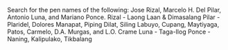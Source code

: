 Search for the pen names of the following: Jose Rizal, Marcelo H. Del Pilar, Antonio Luna, and Mariano Ponce.
Rizal - Laong Laan & Dimasalang
Pilar - Plaridel, Dolores Manapat, Piping Dilat, Siling Labuyo, Cupang, Maytiyaga, Patos, Carmelo, D.A. Murgas, and L.O. Crame
Luna - Taga-Ilog
Ponce - Naning, Kalipulako, Tikbalang